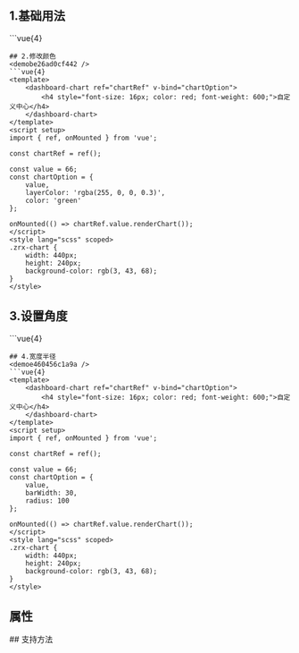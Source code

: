 ## 1.基础用法
<demo21ed11148e7b />
```vue{4}
<template>
    <dashboard-chart ref="chartRef" :value="66" :max="100">
        <h4 style="font-size: 16px; color: red; font-weight: 600;">自定义中心</h4>
    </dashboard-chart>
    <dashboard-chart ref="chartRef2" :radius="48" :value="66" :startAngle="90" :endAngle="-270" color="#F0465A"></dashboard-chart>
    <dashboard-chart ref="chartRef3" :radius="48" :value="66" :startAngle="90" :endAngle="-270" color="#1BBE8C"></dashboard-chart>
    <dashboard-chart ref="chartRef4" :radius="48" :value="66" :startAngle="90" :endAngle="-270" color="#405FFE"></dashboard-chart>
</template>
<script setup>
import { ref, onMounted } from 'vue';

const chartRef = ref();
const chartRef2 = ref();
const chartRef3 = ref();
const chartRef4 = ref();

const value = 66;
const max = 100;
const chartOption = { value, max };

onMounted(() => {
    chartRef.value.renderChart();
    chartRef2.value.renderChart();
    chartRef3.value.renderChart();
    chartRef4.value.renderChart();
});
</script>
<style lang="scss" scoped>
.zrx-chart {
    height: 240px;
    width: 160px;
    display: inline-block;
    background-color: rgb(3, 43, 68);
    &:nth-child(2) {
        width: 240px;
    }
}
</style>

```
## 2.修改颜色
<demobe26ad0cf442 />
```vue{4}
<template>
    <dashboard-chart ref="chartRef" v-bind="chartOption">
        <h4 style="font-size: 16px; color: red; font-weight: 600;">自定义中心</h4>
    </dashboard-chart>
</template>
<script setup>
import { ref, onMounted } from 'vue';

const chartRef = ref();

const value = 66;
const chartOption = {
	value,
	layerColor: 'rgba(255, 0, 0, 0.3)',
	color: 'green'
};

onMounted(() => chartRef.value.renderChart());
</script>
<style lang="scss" scoped>
.zrx-chart {
    width: 440px;
    height: 240px;
    background-color: rgb(3, 43, 68);
}
</style>

```
## 3.设置角度
<demob8d050614031 />
```vue{4}
<template>
    <dashboard-chart ref="chartRef" v-bind="chartOption">
        <h4 style="font-size: 16px; color: red; font-weight: 600;">自定义中心</h4>
    </dashboard-chart>
</template>
<script setup>
import { ref, onMounted } from 'vue';

const chartRef = ref();

const value = 66;
const chartOption = {
    value,
    startAngle: 120,
    endAngle: -120
};

onMounted(() => chartRef.value.renderChart());
</script>
<style lang="scss" scoped>
.zrx-chart {
    width: 440px;
    height: 240px;
    background-color: rgb(3, 43, 68);
}
</style>

```
## 4.宽度半径
<demoe460456c1a9a />
```vue{4}
<template>
    <dashboard-chart ref="chartRef" v-bind="chartOption">
        <h4 style="font-size: 16px; color: red; font-weight: 600;">自定义中心</h4>
    </dashboard-chart>
</template>
<script setup>
import { ref, onMounted } from 'vue';

const chartRef = ref();

const value = 66;
const chartOption = {
    value,
    barWidth: 30,
    radius: 100
};

onMounted(() => chartRef.value.renderChart());
</script>
<style lang="scss" scoped>
.zrx-chart {
    width: 440px;
    height: 240px;
    background-color: rgb(3, 43, 68);
}
</style>

```
## 属性
<demofc99ed51956e />
## 支持方法
<demo87e4267f8210 />
<script setup>
import demo21ed11148e7b from '../../document/dashboardChart/1.基础用法.vue'
import demobe26ad0cf442 from '../../document/dashboardChart/2.修改颜色.vue'
import demob8d050614031 from '../../document/dashboardChart/3.设置角度.vue'
import demoe460456c1a9a from '../../document/dashboardChart/4.宽度半径.vue'
import demofc99ed51956e from '../../document/dashboardChart/属性.vue'
import demo87e4267f8210 from '../../document/dashboardChart/支持方法.vue'
</script>